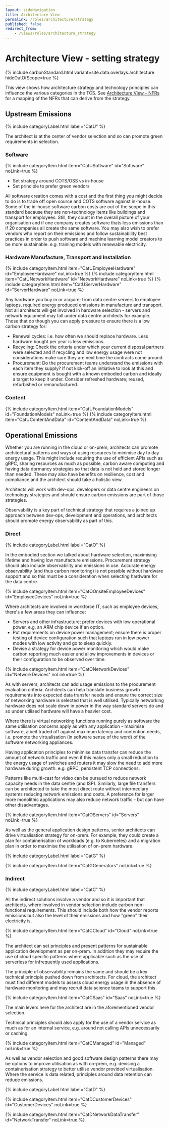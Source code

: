 ```yaml
---
layout: sideNavigation
title: Architecture View
permalink: /roles/architecture/strategy
published: false
redirect_from:
    - /views/roles/architecture_strategy
---
```


# Architecture View - setting strategy

{% include carbonStandard.html variant=site.data.overlays.architecture hideOutOfScope=true %}

This view shows how architecture strategy and technology principles can influence the various categories in the TCS. See [Architecture View - NFRs](/roles/architecture_nfrs) for a mapping of the NFRs that can derive from the strategy.

## Upstream Emissions

{% include categoryLabel.html label="CatU" %}

The architect is at the center of vendor selection and so can promote green requirements in selection.

### Software

{% include categoryItem.html item="CatUSoftware" id="Software" noLink=true %}

- Set strategy around COTS/OSS vs in-house
- Set principle to prefer green vendors
 
All software creation comes with a cost and the first thing you might decide to do is to trade off open source and COTS software against in-house. Some of the in-house software carbon costs are out of the scope in this standard because they are non-technology items like buildings and transport for employees. Still, they count in the overall picture of your organisation and if one company creates software thats less emissions than if 20 companies all create the same software. You may also wish to prefer vendors who report on their emissions and follow sustainability best practices in order to push software and machine learning model creators to be more sustainable. e.g. training models with renewable electricity.

### Hardware Manufacture, Transport and Installation
{% include categoryItem.html item="CatUEmployeeHardware" id="EmployeeHardware" noLink=true %}
{% include categoryItem.html item="CatUNetworkHardware" id="NetworkHardware" noLink=true %}
{% include categoryItem.html item="CatUServerHardware" id="ServerHardware" noLink=true %}

Any hardware you buy in or acquire; from data centre servers to employee laptops, required energy produced emissions in manufacture and transport. Not all architects will get involved in hardware selection - servers and network equipment may fall under data centre architects for example. Those that do though you can apply pressure to ensure there is a low carbon strategy for:

- Renewal cycles: i.e. how often we should replace hardware. Less hardware bought per year is less emissions.
- Recycling: Check the criteria under which your current disposal partners were selected and if recycling and low energy usage were not considerations make sure they are next time the contracts come around.
- Procurement: Do the procurement teams understand the emissions with each item they supply? If not kick-off an initiative to look at this and ensure equipment is bought with a known embodied carbon and ideally a target to keep it under. Consider refreshed hardware; reused, refurbished or remanufactured.

### Content
{% include categoryItem.html item="CatUFoundationModels" id="FoundationModels" noLink=true %}
{% include categoryItem.html item="CatUContentAndData" id="ContentAndData" noLink=true %}
<!-- TODO -->

## Operational Emissions

Whether you are running in the cloud or on-prem, architects can promote architectural patterns and ways of using resources to minimise day to day energy usage. This might include requiring the use of efficient APIs such as gRPC, sharing resources as much as possible, carbon aware computing and having data dormancy strategies so that data is not held and stored longer than needed. These may also have benefits on resilience, cost and compliance and the architect should take a holistic view.

Architects will work with dev-ops, developers or data centre engineers on technology strategies and should ensure carbon emissions are part of those strategies.

Observability is a key part of technical strategy that requires a joined up approach between dev-ops, development and operations, and architects should promote energy observability as part of this.

### Direct
{% include categoryLabel.html label="CatO" %}

In the embodied section we talked about hardware selection, maximising lifetime and having low manufacture emissions. Procurement strategy should also include observability and emissions in use. Accurate energy observability (and thus carbon monitoring) is not possible without hardware support and so this must be a consideration when selecting hardware for the data centre.

{% include categoryItem.html item="CatOOnsiteEmployeeDevices" id="EmployeeDevices" noLink=true %}
  
Where architects are involved in workforce IT, such as employee devices, there's a few areas they can influence:

- Servers and other infrastructure; prefer devices with low operational power, e.g. an ARM chip device if an option.
- Put requirements on device power management; ensure there is proper testing of device configuration such that laptops run in low power modes with low activity and go to sleep quickly.
- Devise a strategy for device power monitoring which would make carbon reporting much easier and allow improvements in devices or their configuration to be observed over time.

{% include categoryItem.html item="CatONetworkDevices" id="NetworkDevices" noLink=true %}

As with servers, architects can add usage emissions to the procurement evaluation criteria. Architects can help translate business growth requirements into expected data transfer needs and ensure the correct size of networking hardware is selected that is well utilised. Typically networking hardware does not scale down in power in the way standard servers do and so under utilised hardware will have a heavier cost.

Where there is virtual networking functions running purely as software the same utilisation concerns apply as with any application - maximise software, albeit traded off against maximum latency and contention needs, i.e. promote the virtualisation (in software sense of the word) of the software networking appliances.

Having application principles to minimise data transfer can reduce the amount of network traffic and even if this makes only a small reduction to the energy usage of switches and routers it may slow the need to add more hardware during growth. e.g. gRPC, persistent TCP connections.

Patterns like multi-cast for video can be pursued to reduce network capacity needs in the data centre (and ISP). Similarly, large file transfers can be architected to take the most direct route without intermediary systems reducing network emissions and costs. A preference for larger more monolithic applications may also reduce network traffic - but can have other disadvantages.

{% include categoryItem.html item="CatOServers" id="Servers" noLink=true %}

As well as the general application design patterns, senior architects can drive virtualisation strategy for on-prem. For example, they could create a plan for containerisation of workloads (e.g. to Kubernetes) and a migration plan in order to maximise the utilisation of on-prem hardware.

{% include categoryLabel.html label="CatG" %}
  
{% include categoryItem.html item="CatGGenerators" noLink=true %}

### Indirect

{% include categoryLabel.html label="CatC" %}

All the indirect solutions involve a vendor and so it is important that architects, where involved in vendor selection include carbon non-functional requirements. This should include both how the vendor reports emissions but also the level of their emissions and how "green" their electricity is.

{% include categoryItem.html item="CatCCloud" id="Cloud" noLink=true %}

The architect can set principles and present patterns for sustainable application development as per on-prem. In addition they may require the use of cloud specific patterns where applicable such as the use of serverless for infrequently used applications.

The principle of observability remains the same and should be a key technical principle pushed down from architects. For cloud, the architect must find different models to assess cloud energy usage in the absence of hardware monitoring and may recruit data science teams to support this.

{% include categoryItem.html item="CatCSaas" id="Saas" noLink=true %}

The main levers here for the architect are in the aforementioned vendor selection.

Technical principles should also apply for the use of a vendor service as much as for an internal service, e.g. around not calling APIs unnecessarily or caching.

{% include categoryItem.html item="CatCManaged" id="Managed" noLink=true %}

As well as vendor selection and good software design patterns there may be options to improve utilisation as with on-prem, e.g. devising a containerisation strategy to better utilise vendor provided virtualisation. Where the service is data related, principles around data retention can reduce emissions.

{% include categoryLabel.html label="CatD" %}

{% include categoryItem.html item="CatDCustomerDevices" id="CustomerDevices" noLink=true %}

{% include categoryItem.html item="CatDNetworkDataTransfer" id="NetworkTransfer" noLink=true %}
